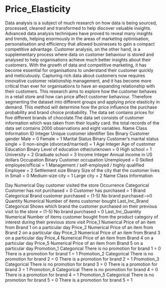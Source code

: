# Price_Elasticity
Data analysis is a subject of much research on how data is being sourced, processed, cleaned and transformed to help discover valuable insights. Advanced data analysis techniques have proved to reveal many insights and trends, helping enormously in the areas of marketing optimisation, personalisation and efficiency that allowed businesses to gain a compact competitive advantage. Customer analysis, on the other hand, is a supplementary process where data on customer behaviour is stored and analysed to help organisations achieve much better insights about their customers. With the growth of data and competitive marketing, it has become essential for organisations to understand their customer quickly and meticulously. Capturing rich data about customers now requires innovative customer relationship management, and it has become more critical than ever for organisations to have an expanding relationship with their customers. This research aims to explore how the customer behaves in a retail store and how can price affect customer behaviour. Therefore segmenting the dataset into different groups and applying price elasticity in demand. This method will determine how the price influence the purchase probability and brand choice probability.
The data set contains prices for five different brands of chocolate.The data set consists of customer information which was taken from their loyalty card. the total records of the data set contains 2000 observations and eight variables.
Name	Class	Information
ID	Integer 	Unique customer identifier 
Sex	Binary	Customer gender
Male = 0
Female  = 1
Marital Status	Binary 	Customer’s marital status
single = 0
non-single (divorced/married)  = 1
Age	Integer 	Age of customer
Education	Binary 	Level of education 
other/unknown = 0
High school = 1
University = 2
Graduate school = 3
Income	Integer 	Annual income in US dollars 
Occupation 	Binary 	Customer occupation
Unemployed = 0
Skilled employee/official = 1
Management / self-employed / highly qualified Employee = 2
Settlement size	Binary 	Size of the city that the customer lives in
Small  = 0
Medium-size city = 1
Large city = 2
Name	Class	Information

Day	Numerical	Day customer visited the store
Occurrence 	Categorical 	Customer has not purchased = 0
Customer has purchased  = 1
Brand	Categorical	Brand customer purchased = (1-5)
No brand purchased-->0
Quantity	Numerical	Number of items customer bought
Last_Inc_Brand	Categorical	Shows which brand the customer purchased on their previous visit to the store = (1-5)
No brand purchased = 0
Last_Inc_Quantity	Numerical	Number of items customer bought from the product category of interest during their previous store visit
Price_1	Numerical	Price of an item from Brand 1 on a particular day
Price_2	Numerical	Price of an item from Brand 2 on a particular day
Price_3	Numerical	Price of an item from Brand 3 on a particular day
Price_4	Numerical	Price of an item from Brand 4 on a particular day
Price_5	Numerical	Price of an item from Brand 5 on a particular day
Promotion_1	Categorical	There is no promotion for brand 1 = 0
There is a promotion for brand 1 = 1
Promotion_2	Categorical	There is no promotion for brand 2 = 0
There is a promotion for brand 2 = 1
Promotion_3	Categorical	There is no promotion for brand 3 = 0
There is a promotion for brand 3 = 1
Promotion_4	Categorical	There is no promotion for brand 4 = 0
There is a promotion for brand 4 = 1
Promotion_5	Categorical	There is no promotion for brand 5 = 0
There is a promotion for brand 5 = 1
